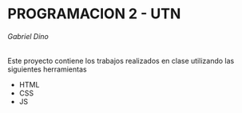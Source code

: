 <h1>PROGRAMACION 2 - UTN</h1>
<H6>Gabriel Dino</H6>
<p>Este proyecto contiene los trabajos realizados en clase utilizando las siguientes herramientas</p>
<ul>
  <li>HTML</li>
  <li>CSS</li>
  <li>JS</li>
</ul>
